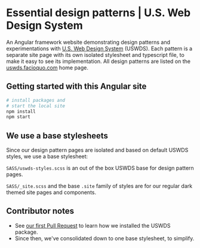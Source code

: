 # Essential design patterns | U.S. Web Design System

An Angular framework website demonstrating design patterns and experimentations with [U.S. Web Design System](https://designsystem.digital.gov) (USWDS).  Each pattern is a separate site page with its own isolated stylesheet and typescript file, to make it easy to see its implementation.  All design patterns are listed on the [uswds.facioquo.com](https://uswds.facioquo.com) home page.

## Getting started with this Angular site

```bash
# install packages and 
# start the local site
npm install
npm start
```

## We use a base stylesheets

Since our design pattern pages are isolated and
 based on default USWDS styles, we use a base stylesheet:

`SASS/uswds-styles.scss` is an out of the box USWDS base for design pattern pages.

`SASS/_site.scss` and the base `.site` family of styles are for our regular dark themed site pages and components.

## Contributor notes

- See [our first Pull Request](https://github.com/facioquo/uswds-design-patterns/pull/1) to learn how we installed the USWDS package.
- Since then, we've consolidated down to one base stylesheet, to simplify.
